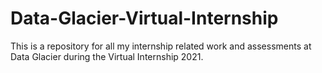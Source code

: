 # Data-Glacier-Virtual-Internship
This is a repository for all my internship related work and assessments at Data Glacier during the Virtual Internship 2021. 
